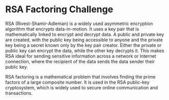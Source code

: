 # RSA Factoring Challenge

RSA (Rivest-Shamir-Adleman) is a widely used asymmetric encryption algorithm that encrypts data-in-motion. It uses a key pair that is mathematically linked to encrypt and decrypt data. A public and private key are created, with the public key being accessible to anyone and the private key being a secret known only by the key pair creator. Either the private or public key can encrypt the data, while the other key decrypts it. This makes RSA ideal for sending sensitive information across a network or Internet connection, where the recipient of the data sends the data sender their public key.

RSA factoring is a mathematical problem that involves finding the prime factors of a large composite number. It is used in the RSA public-key cryptosystem, which is widely used to secure online communication and transactions.
